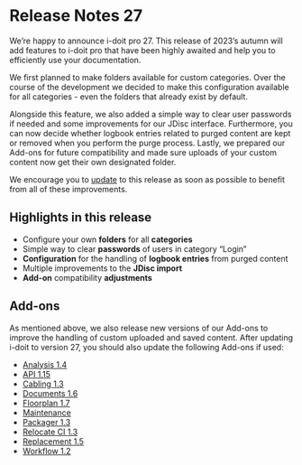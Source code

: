 # Release Notes 27

We’re happy to announce i-doit pro 27. This release of 2023’s autumn will add features to i-doit pro that have been highly awaited and help you to efficiently use your documentation.

We first planned to make folders available for custom categories. Over the course of the development we decided to make this configuration available for all categories - even the folders that already exist by default. 

Alongside this feature, we also added a simple way to clear user passwords if needed and some improvements for our JDisc interface. Furthermore, you can now decide whether logbook entries related to purged content are kept or removed when you perform the purge process. Lastly, we prepared our Add-ons for future compatibility and made sure uploads of your custom content now get their own designated folder.

We encourage you to [update](../../wartung-und-betrieb/update-einspielen.md) to this release as soon as possible to benefit from all of these improvements.


## Highlights in this release

- Configure your own **folders** for all **categories**
- Simple way to clear **passwords** of users in category “Login”
- **Configuration** for the handling of **logbook entries** from purged content
- Multiple improvements to the **JDisc import**
- **Add-on** compatibility **adjustments** 

## Add-ons

As mentioned above, we also release new versions of our Add-ons to improve the handling of custom uploaded and saved content. After updating i-doit to version 27, you should also update the following Add-ons if used:

- [Analysis 1.4](../../i-doit-pro-add-ons/analysis.md#releases)
- [API 1.15](../../i-doit-pro-add-ons/api/index.md#releases)
- [Cabling 1.3](../../i-doit-pro-add-ons/cabling.md#releases)
- [Documents 1.6](../../i-doit-pro-add-ons/documents/index.md#releases)
- [Floorplan 1.7](../../i-doit-pro-add-ons/floorplan.md#releases)
- [Maintenance](../../i-doit-pro-add-ons/maintenance.md#releases)
- [Packager 1.3](../../i-doit-pro-add-ons/add-on-packager.md#releases)
- [Relocate CI 1.3](../../i-doit-pro-add-ons/relocate-ci.md#releases)
- [Replacement 1.5](../../i-doit-pro-add-ons/replacement.md#releases)
- [Workflow 1.2](../../i-doit-pro-add-ons/workflow.md#releases)
